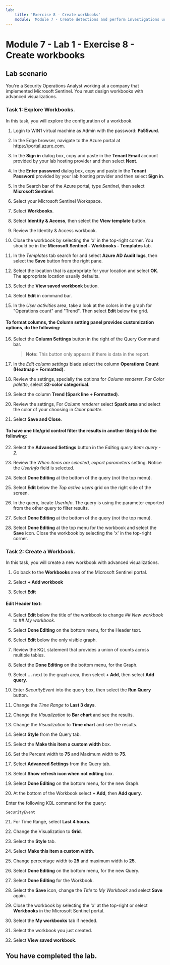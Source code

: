 ```yaml
---
lab:
    title: 'Exercise 8 - Create workbooks'
    module: 'Module 7 - Create detections and perform investigations using Microsoft Sentinel'
---
```


# Module 7 - Lab 1 - Exercise 8 - Create workbooks

## Lab scenario

You're a Security Operations Analyst working at a company that implemented Microsoft Sentinel. You must design workbooks with advanced visualizations.


### Task 1: Explore Workbooks.

In this task, you will explore the configuration of a workbook.

1. Login to WIN1 virtual machine as Admin with the password: **Pa55w.rd**.  

2. In the Edge browser, navigate to the Azure portal at https://portal.azure.com.

3. In the **Sign in** dialog box, copy and paste in the **Tenant Email** account provided by your lab hosting provider and then select **Next**.

4. In the **Enter password** dialog box, copy and paste in the **Tenant Password** provided by your lab hosting provider and then select **Sign in**.

5. In the Search bar of the Azure portal, type *Sentinel*, then select **Microsoft Sentinel**.

6. Select your Microsoft Sentinel Workspace.

7. Select **Workbooks**.

8. Select **Identity & Access**, then select the **View template** button.

9. Review the Identity & Access workbook.

10. Close the workbook by selecting the 'x' in the top-right corner. You should be in the **Microsoft Sentinel - Workbooks - Templates** tab.

11. In the *Templates* tab search for and select **Azure AD Audit logs**, then select the **Save** button from the right pane. 

12. Select the location that is appropriate for your location and select **OK**. The appropriate location usually defaults.

13. Select the **View saved workbook** button.

14. Select **Edit** in command bar.

15. In the *User activities* area, take a look at the colors in the graph for "Operations count" and "Trend". Then select **Edit** below the grid.

#### To format columns, the Column setting panel provides customization options, do the following:

16. Select the **Column Settings** button in the right of the Query Command bar.

    >**Note:** This button only appears if there is data in the report.

17. In the *Edit column settings* blade select the column **Operations Count (Heatmap + Formatted)**.

18. Review the settings, specially the options for *Column renderer*. For *Color palette*, select **32-color categorical**.

19. Select the column **Trend (Spark line + Formatted)**.

20. Review the settings, For *Column renderer* select **Spark area** and select the color of your choosing in *Color palette*.

21. Select **Save and Close**.

#### To have one tile/grid control filter the results in another tile/grid do the following:

22. Select the **Advanced Settings** button in the *Editing query item: query - 2*.

23. Review the *When items are selected, export parameters* setting. Notice the *UserInfo* field is selected.

24. Select **Done Editing** at the bottom of the query (not the top menu).

25. Select **Edit** below the *Top active users* grid on the right side of the screen.  

26. In the query, locate *UserInfo*. The query is using the parameter exported from the other query to filter results.

27. Select **Done Editing** at the bottom of the query (not the top menu).

28. Select **Done Editing** at the top menu for the workbook and select the **Save** icon. Close the workbook by selecting the 'x' in the top-right corner.


### Task 2: Create a Workbook.

In this task, you will create a new workbook with advanced visualizations.

1. Go back to the **Workbooks** area of the Microsoft Sentinel portal.

2. Select **+ Add workbook**

3. Select **Edit**

#### Edit Header text:

4. Select **Edit** below the title of the workbook to change *## New workbook* to *## My workbook*.

5. Select **Done Editing** on the bottom menu, for the Header text.

6. Select **Edit** below the only visible graph.

7. Review the KQL statement that provides a union of counts across multiple tables.

8. Select the **Done Editing** on the bottom menu, for the Graph.

9. Select **...** next to the graph area, then select **+ Add**, then select **Add query**.

10. Enter *SecurityEvent* into the query box, then select the **Run Query** button.

11. Change the *Time Range* to **Last 3 days**.

12. Change the *Visualization* to **Bar chart** and see the results.

13. Change the *Visualization* to **Time chart** and see the results.

14. Select **Style** from the Query tab.

15. Select the **Make this item a custom width** box.

16. Set the Percent width to **75** and Maximum width to **75**.

17. Select **Advanced Settings** from the Query tab.

18. Select **Show refresh icon when not editing** box. 

19. Select **Done Editing** on the bottom menu, for the new Graph.

20. At the bottom of the Workbook select **+ Add**, then **Add query**.

Enter the following KQL command for the query:

```KQL
SecurityEvent
```

21. For Time Range, select **Last 4 hours**.

22. Change the Visualization to **Grid**.

23. Select the **Style** tab.

24. Select **Make this item a custom width**.

25. Change percentage width to **25** and maximum width to **25**. 

26. Select **Done Editing** on the bottom menu, for the new Query.

27. Select **Done Editing** for the Workbook.

28. Select the **Save** icon, change the *Title* to *My Workbook* and select **Save** again.

29. Close the workbook by selecting the 'x' at the top-right or select **Workbooks** in the Microsoft Sentinel portal.

30. Select the **My workbooks** tab if needed.

31. Select the workbook you just created.

32. Select **View saved workbook**.

## You have completed the lab.

